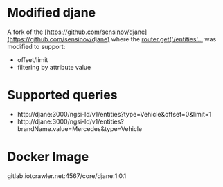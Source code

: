 # Modified djane 

A fork of the [https://github.com/sensinov/djane](https://github.com/sensinov/djane) where the [router.get('/entities'...](https://gitlab.iotcrawler.net/orchestrator/orchestrator/blob/master/djane/routes/entities.js) was modified to support:
* offset/limit
* filtering by attribute value

# Supported queries 
* http://djane:3000/ngsi-ld/v1/entities?type=Vehicle&offset=0&limit=1
* http://djane:3000/ngsi-ld/v1/entities?brandName.value=Mercedes&type=Vehicle

# Docker Image

gitlab.iotcrawler.net:4567/core/djane:1.0.1